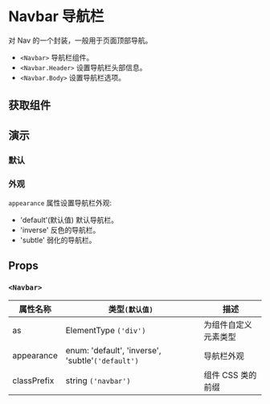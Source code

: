 # Navbar 导航栏

对 Nav 的一个封装，一般用于页面顶部导航。

- `<Navbar>` 导航栏组件。
- `<Navbar.Header>` 设置导航栏头部信息。
- `<Navbar.Body>` 设置导航栏选项。

## 获取组件

<!--{include:(components/navbar/fragments/import.md)`}-->

## 演示

### 默认

<!--{include:`basic.md`}-->

### 外观

`appearance` 属性设置导航栏外观:

- 'default'(默认值) 默认导航栏。
- 'inverse' 反色的导航栏。
- 'subtle' 弱化的导航栏。

<!--{include:`appearance.md`}-->

## Props

### `<Navbar>`

| 属性名称    | 类型`(默认值)`                                    | 描述                 |
| ----------- | ------------------------------------------------- | -------------------- |
| as          | ElementType `('div')`                             | 为组件自定义元素类型 |
| appearance  | enum: 'default', 'inverse', 'subtle'`('default')` | 导航栏外观           |
| classPrefix | string `('navbar')`                               | 组件 CSS 类的前缀    |
